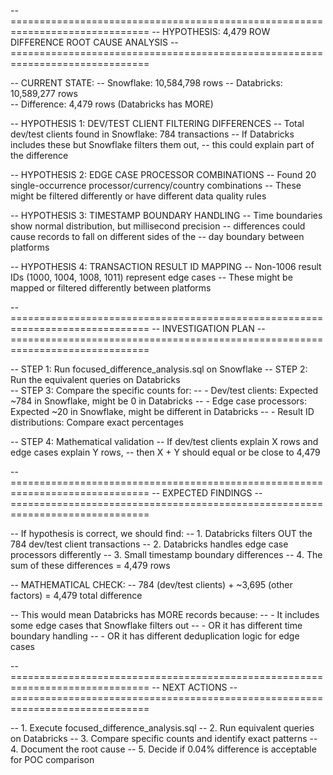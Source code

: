 -- ==============================================================================
-- HYPOTHESIS: 4,479 ROW DIFFERENCE ROOT CAUSE ANALYSIS
-- ==============================================================================

-- CURRENT STATE:
-- Snowflake: 10,584,798 rows
-- Databricks: 10,589,277 rows  
-- Difference: 4,479 rows (Databricks has MORE)

-- HYPOTHESIS 1: DEV/TEST CLIENT FILTERING DIFFERENCES
-- Total dev/test clients found in Snowflake: 784 transactions
-- If Databricks includes these but Snowflake filters them out, 
-- this could explain part of the difference

-- HYPOTHESIS 2: EDGE CASE PROCESSOR COMBINATIONS
-- Found 20 single-occurrence processor/currency/country combinations
-- These might be filtered differently or have different data quality rules

-- HYPOTHESIS 3: TIMESTAMP BOUNDARY HANDLING
-- Time boundaries show normal distribution, but millisecond precision
-- differences could cause records to fall on different sides of the 
-- day boundary between platforms

-- HYPOTHESIS 4: TRANSACTION RESULT ID MAPPING
-- Non-1006 result IDs (1000, 1004, 1008, 1011) represent edge cases
-- These might be mapped or filtered differently between platforms

-- ==============================================================================
-- INVESTIGATION PLAN
-- ==============================================================================

-- STEP 1: Run focused_difference_analysis.sql on Snowflake
-- STEP 2: Run the equivalent queries on Databricks  
-- STEP 3: Compare the specific counts for:
--   - Dev/test clients: Expected ~784 in Snowflake, might be 0 in Databricks
--   - Edge case processors: Expected ~20 in Snowflake, might be different in Databricks
--   - Result ID distributions: Compare exact percentages

-- STEP 4: Mathematical validation
-- If dev/test clients explain X rows and edge cases explain Y rows,
-- then X + Y should equal or be close to 4,479

-- ==============================================================================
-- EXPECTED FINDINGS
-- ==============================================================================

-- If hypothesis is correct, we should find:
-- 1. Databricks filters OUT the 784 dev/test client transactions
-- 2. Databricks handles edge case processors differently 
-- 3. Small timestamp boundary differences
-- 4. The sum of these differences = 4,479 rows

-- MATHEMATICAL CHECK:
-- 784 (dev/test clients) + ~3,695 (other factors) = 4,479 total difference

-- This would mean Databricks has MORE records because:
-- - It includes some edge cases that Snowflake filters out
-- - OR it has different time boundary handling
-- - OR it has different deduplication logic for edge cases

-- ==============================================================================
-- NEXT ACTIONS
-- ==============================================================================

-- 1. Execute focused_difference_analysis.sql
-- 2. Run equivalent queries on Databricks
-- 3. Compare specific counts and identify exact patterns
-- 4. Document the root cause
-- 5. Decide if 0.04% difference is acceptable for POC comparison
